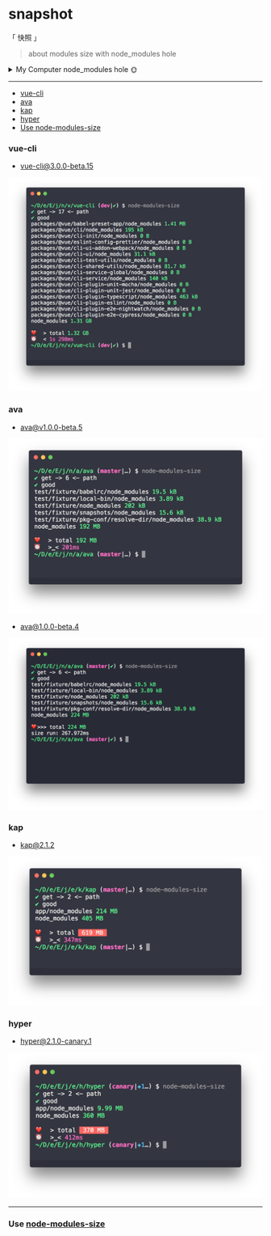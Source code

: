 # snapshot

「 快照 」

> about modules size with node_modules hole

<details>

<summary>
My Computer node_modules hole 🌞
</summary>

![my](./my/my-computer-18-5-31.png)

</details>

---

<!-- START doctoc generated TOC please keep comment here to allow auto update -->
<!-- DON'T EDIT THIS SECTION, INSTEAD RE-RUN doctoc TO UPDATE -->


- [vue-cli](#vue-cli)
- [ava](#ava)
- [kap](#kap)
- [hyper](#hyper)
- [Use  node-modules-size](#use--node-modules-size)

<!-- END doctoc generated TOC please keep comment here to allow auto update -->

### vue-cli

- [vue-cli@3.0.0-beta.15](https://github.com/vuejs/vue-cli/tree/v3.0.0-beta.15)

![vue-cli@3.0.0-beta.15](./vue-cli/vue-cli@3.0.0-beta.15.png)


### ava

- [ava@v1.0.0-beta.5](https://github.com/avajs/ava/tree/v1.0.0-beta.5)

![ava@1.0.0-beta.5](./ava/ava@1.0.0-beta.5.png)

- [ava@1.0.0-beta.4](https://github.com/avajs/ava/tree/v1.0.0-beta.4)

![ava@1.0.0-beta.4](./ava/ava@1.0.0-beta.4.png)


### kap

- [kap@2.1.2](https://github.com/wulkano/kap/tree/v2.1.2)

![kap@2.1.2](./kap/kap@2.1.2.png)

### hyper

- [hyper@2.1.0-canary.1](https://github.com/zeit/hyper/tree/2.1.0-canary.1)

![hyper@2.1.0-canary.1](./hyper/hyper@2.1.0-canary.1.png)



---

### Use  [node-modules-size](https://github.com/chinanf-boy/node-modules-size)